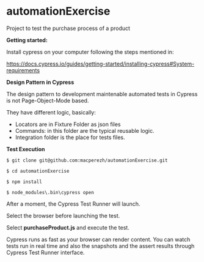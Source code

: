 # automationExercise
Project to test the purchase process of a product

**Getting started:**

Install cypress on your computer following the steps mentioned in:

https://docs.cypress.io/guides/getting-started/installing-cypress#System-requirements

**Design Pattern in Cypress**

The design pattern to development maintenable automated tests in Cypress is not Page-Object-Mode based.

They have different logic, basically:
* Locators are in Fixture Folder as json files
* Commands: in this folder are the typical reusable logic.
* Integration folder is the place for tests files.


**Test Execution** 
```
$ git clone git@github.com:macperezh/automationExercise.git 

$ cd automationExercise 

$ npm install 

$ node_modules\.bin\cypress open
```

After a moment, the Cypress Test Runner will launch.

Select the browser before launching the test.

Select **purchaseProduct.js** and execute the test.

Cypress runs as fast as your browser can render content. You can watch tests run in real time
and also the snapshots and the assert results through Cypress Test Runner interface.

